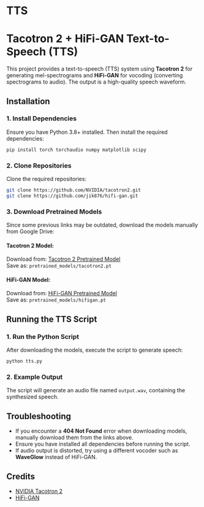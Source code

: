 # TTS
# Tacotron 2 + HiFi-GAN Text-to-Speech (TTS)

This project provides a text-to-speech (TTS) system using **Tacotron 2** for generating mel-spectrograms and **HiFi-GAN** for vocoding (converting spectrograms to audio). The output is a high-quality speech waveform.

## Installation

### 1. Install Dependencies
Ensure you have Python 3.8+ installed. Then install the required dependencies:
```bash
pip install torch torchaudio numpy matplotlib scipy
```

### 2. Clone Repositories
Clone the required repositories:
```bash
git clone https://github.com/NVIDIA/tacotron2.git
git clone https://github.com/jik876/hifi-gan.git
```

### 3. Download Pretrained Models
Since some previous links may be outdated, download the models manually from Google Drive:

#### **Tacotron 2 Model:**
Download from: [Tacotron 2 Pretrained Model](https://drive.google.com/drive/folders/1X20XhHWa7g3W9mDXIrPCN6Pkiuq42rkF)  
Save as: `pretrained_models/tacotron2.pt`

#### **HiFi-GAN Model:**
Download from: [HiFi-GAN Pretrained Model](https://drive.google.com/drive/folders/1-eEYtb8ocRJPg9aiJrpVhTnd06nDCXg5)  
Save as: `pretrained_models/hifigan.pt`

## Running the TTS Script

### **1. Run the Python Script**
After downloading the models, execute the script to generate speech:
```bash
python tts.py
```

### **2. Example Output**
The script will generate an audio file named `output.wav`, containing the synthesized speech.

## Troubleshooting

- If you encounter a **404 Not Found** error when downloading models, manually download them from the links above.
- Ensure you have installed all dependencies before running the script.
- If audio output is distorted, try using a different vocoder such as **WaveGlow** instead of HiFi-GAN.

## Credits
- [NVIDIA Tacotron 2](https://github.com/NVIDIA/tacotron2)
- [HiFi-GAN](https://github.com/jik876/hifi-gan)


